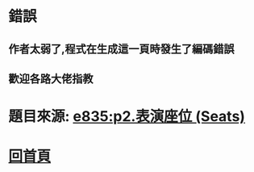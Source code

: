 # 錯誤

## 作者太弱了,程式在生成這一頁時發生了編碼錯誤

## 歡迎各路大佬指教

# 題目來源: [e835:p2.表演座位 (Seats)](https://zerojudge.tw/ShowProblem?problemid=e835)

# [回首頁](https://henryleecode23.github.io/solve_record/)